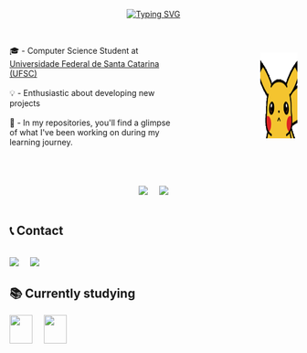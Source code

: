 <div align="center">
<!-- ========================= div da apresentação ========================= -->

[![Typing SVG](https://readme-typing-svg.demolab.com/?lines=Hi+!+I'm+Victória+Rodrigues;Welcome+to+my+profile+^-^&color=A020F0&center=true)](https://git.io/typing-svg)

</div> 

##
<!-- ========================= div do stats ========================= -->
<br>



<div style="display: flex; align-items: center;">

  <!-- Text content -->
  <div>
🎓 - Computer Science Student at <a href="https://ufsc.br/" target="_blank">Universidade Federal de Santa Catarina (UFSC)</a><br><br>
💡 - Enthusiastic about developing new projects <br> <br>
📂  - In my repositories, you'll find a glimpse of what I've been working on during my learning journey.
  </div>

  <!-- GIF -->
  <div style="margin-left: 150px;">
    <img src="assets\hello.gif" alt="GIF" width="150" height="150">
  </div>

</div>


<br>
<br>
<br>
<br>
<div style="display: flex; align-items: center; justify-content: center; gap: 20px;">
  <div>
    <img height="180em" src="https://github-readme-stats.vercel.app/api/top-langs/?username=victoriavllso&layout=compact&langs_count=168&theme=jolly"/>
  </div>
  <div>
    <a href="https://github.com/victoriavllso">
      <img height="180em" src="https://github-readme-stats.vercel.app/api?username=victoriavllso&show_icons=true&theme=jolly&include_all_commits=true&count_private=true"/>
    </a>
  </div>
</div>

<br>
<!-- ========================= div contatos ========================= -->


## 📞 Contact 

<br>
<div style="display: flex; align-items: center; gap: 20px;">
  <a href = "mailto:victoria.rvv@outlook.com"><img src="https://img.shields.io/badge/Outlook-5C0BF0?style=for-the-badge&logo=microsoft-outlook&logoColor=white"></a>
  <a href="https://www.linkedin.com/in/vict%C3%B3ria-rodrigues-veloso-3bb3a8200/" target="_blank"><img src="https://img.shields.io/badge/-Linkedin-5C0BF0?style=for-the-badge&logo=linkedin&logoColor=FFF" target="_blank"></a> 
</div>


## 📚 Currently studying
<!-- ========================= div estudos atuais ========================= -->
<div style="display: flex; align-items: center; gap: 20px;">
  <img src="https://cdn.jsdelivr.net/gh/devicons/devicon/icons/cplusplus/cplusplus-original.svg" width="40" height="50" />
  <img src="https://cdn.jsdelivr.net/gh/devicons/devicon/icons/c/c-original.svg" width="40" height="50" />
</div>
